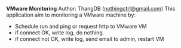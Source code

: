 **VMware Monitoring**
Author: ThangDB (nothingctrl@gmail.com)
This application aim to monitoring a VMware machine by:
* Schedule run and ping or request http to VMware VM
* if connect OK, write log, do nothing.
* if connect not OK, write log, send email to admin, restart VM